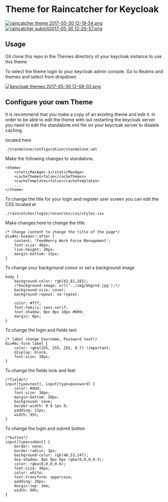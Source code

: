 # Theme for Raincatcher for Keycloak

[![raincatcher theme 2017-05-30 12-19-54.png](https://s11.postimg.org/kg0jgq8n7/raincatcher_theme_2017-05-30_12-19-54.png)](https://postimg.org/image/6z3kxuybj/)          [![raincatcher submit2017-05-30 12-20-57.png](https://s23.postimg.org/ic1q2ujbv/raincatcher_submit2017-05-30_12-20-57.png)](https://postimg.org/image/5xey2irtj/)

## Usage 
Git clone this repo in the Themes directory of your keycloak instance to use this theme

To select the theme login to your keycloak admin console. Go to Realms and themes and select
from dropdown

[![keycloak themes 2017-05-30 12-08-02.png](https://s30.postimg.org/oju4b8f81/keycloak_themes_2017-05-30_12-08-02.png)](https://postimg.org/image/ukrt8b1u5/)


## Configure your own Theme
It is recommend that you make a copy of an existing theme and edit it. In order
to be able to edit the theme with out restarting the keycloak server you need to 
edit the standalone.xml file on your keycloak server to disable caching. 

located here 

    ./standalone/configuration/standalone.xml

Make the following changes to standalone.

```$xml
<theme>
    <staticMaxAge>-1</staticMaxAge>
    <cacheThemes>false</cacheThemes>
    <cacheTemplates>false</cacheTemplates>
    ...
</theme>
````
To change the title for your login and register user screen you can edit the CSS located at 
 
    ./raincatcher/login/resources/css/styles.css
    
Make changes here to change the title

```$css
/* Change content to change the title of the page*/
div#kc-header::after {
    content: 'FeedHenry Work Force Management';
    font-size: 40px;
    line-height: 20px;
    margin-bottom: 15px;
}

```

To change your background colour or set a background image

```$xslt
body {
    background-color: rgb(63,81,181);
    /*background-image: url('../img/bkgrnd.jpg');*/
    background-size: cover;
    background-repeat: no-repeat;

    color: #fff;
    font-family: sans-serif;
    text-shadow: 0px 0px 10px #000;
    margin: 0px;
}
```
To change the login and fields text

```$xslt
/* label change Username, Password text*/
div#kc-form label {
    color: rgba(255, 255, 255, 0.7) !important;
    display: block;
    font-size: 30px;
}
```
To change the fields look and feel 

```$xslt
/*fields*/
input[type=text], input[type=password] {
    color: #ddd;
    font-size: 30px;
    margin-bottom: 20px;
    background: none;
    border-width: 0 0 1px 0;
    padding: 12px;
    width: 95%;
}
```

To change the login and submit button
```
/*button*/
input[type=submit] {
    border: none;
    border-radius: 3px;
    background-color: rgb(40,53,147);
    box-shadow: 0px 0px 6px rgba(0,0,0,0.5);
    color: rgba(0,0,0,0.6);
    font-size: 30px;
    color: white;
    text-transform: uppercase;
    padding: 20px;
    margin-top: 3em;
    width: 98%;
}
```